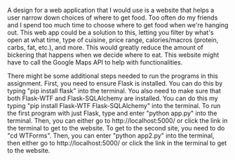 A design for a web application that I would use is a website that helps a user narrow down choices of where to get food. Too often do my friends and I spend too much time to choose where to get food when we're hanging out.
This web app could be a solution to this, letting you filter by what's open at what time, type of cuisine, price range, calories/macros (protein, carbs, fat, etc.), and more. This would greatly reduce the amount of bickering
that happens when we decide where to eat. This website might have to call the Google Maps API to help with functionalities.


There might be some additional steps needed to run the programs in this assignment. First, you need to ensure Flask is installed. You can do this by typing "pip install flask" into the terminal. You also need to make sure that both Flask-WTF and Flask-SQLAlchemy are installed. You can do this my typing "pip install Flask-WTF Flask-SQLAlchemy" into the terminal. To run the first program with just Flask, type and enter "python app.py" into the terminal. Then, you can either go to http://localhost:5000/ or click the link in the terminal to get to the website. To get to the second site, you need to do "cd WTForms". Then, you can enter "python app2.py" into the terminal, then either go to http://localhost:5000/ or click the link in the terminal to get to the website.
